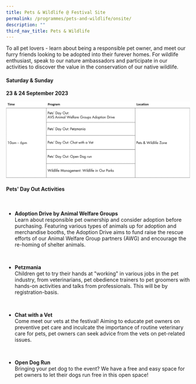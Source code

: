 ```yaml
---
title: Pets & Wildlife @ Festival Site
permalink: /programmes/pets-and-wildlife/onsite/
description: ""
third_nav_title: Pets & Wildlife
---
```

To all pet lovers - learn about being a responsible pet owner, and meet our furry friends looking to be adopted into their furever homes. For wildlife enthusiast, speak to our nature ambassadors and participate in our activities to discover the value in the conservation of our native wildlife.



#### Saturday &amp; Sunday <br>
**23 &amp; 24 September 2023**


![Pets &amp; Wildlife at Festival Site](/images/pets%20&amp;%20wildlife_os.jpg)


#### Pets'  Day Out Activities

<br>

* **Adoption Drive by Animal Welfare Groups** <br> Learn about responsible pet ownership and consider adoption before purchasing. Featuring various types of animals up for adoption and merchandise booths, the Adoption Drive aims to fund raise the rescue efforts of our Animal Welfare Group partners (AWG) and encourage the re-homing of shelter animals.

<br>

* **Petzmania** <br> Children get to try their hands at "working" in various jobs in the pet industry, from veterinarians, pet obedience trainers to pet groomers with hands-on activities and talks from professionals. This will be by registration-basis.

<br>

* **Chat with a Vet** <br> Come meet our vets at the festival! Aiming to educate pet owners on preventive pet&nbsp;care and inculcate the importance of routine&nbsp;veterinary care for pets,&nbsp;pet owners can seek advice from the vets on pet-related issues.

<br>

* **Open Dog Run** <br> Bringing your pet dog to the event? We have a free and easy space for pet owners to let their dogs run free in this open space!

<br>